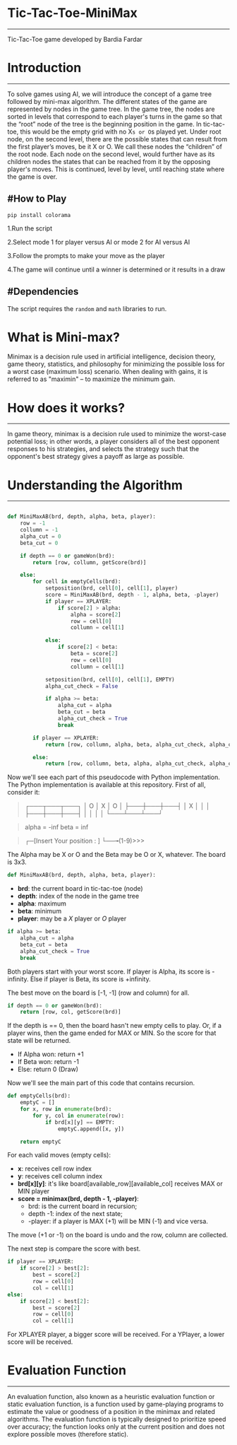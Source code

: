 # Tic-Tac-Toe-MiniMax
-------
 Tic-Tac-Toe game developed by Bardia Fardar

# Introduction
-------
To solve games using AI, we will introduce the concept of a game tree followed by mini-max algorithm. The different states of the game are represented by nodes in the game tree.
In the game tree, the nodes are sorted in levels that correspond to each player's turns in the game so that the “root” node of the tree  is the beginning position in the game. In tic-tac-toe, this would be the empty grid with no X`s or O`s played yet. Under root node, on the second level, there are the possible states that can result from the first player’s moves, be it X or O. We call these nodes the “children” of the root node. Each node on the second level, would further have as its children nodes the states that can be reached from it by the opposing player's moves. This is continued, level by level, until reaching state where the game is over.

#How to Play
----
`pip install colorama`

1.Run the script

2.Select mode 1 for player versus AI or mode 2 for AI versus AI

3.Follow the prompts to make your move as the player

4.The game will continue until a winner is determined or it results in a draw

#Dependencies
-------
The script requires the `random` and `math` libraries to run.
# What is Mini-max?
Minimax is a decision rule used in artificial intelligence, decision theory, game theory, statistics, and philosophy for minimizing the possible loss for a worst case (maximum loss) scenario. When dealing with gains, it is referred to as "maximin" – to maximize the minimum gain.

# How does it works?
-------
In game theory, minimax is a decision rule used to minimize the worst-case potential loss; in other words, a player considers all of the best opponent responses to his strategies, and selects the strategy such that the opponent's best strategy gives a payoff as large as possible.


# Understanding the Algorithm
-------

```python

def MiniMaxAB(brd, depth, alpha, beta, player):
    row = -1
    collumn = -1
    alpha_cut = 0
    beta_cut = 0

    if depth == 0 or gameWon(brd):
        return [row, collumn, getScore(brd)]

    else:
        for cell in emptyCells(brd):
            setposition(brd, cell[0], cell[1], player)
            score = MiniMaxAB(brd, depth - 1, alpha, beta, -player)
            if player == XPLAYER:
                if score[2] > alpha:
                    alpha = score[2]
                    row = cell[0]
                    collumn = cell[1]

            else:
                if score[2] < beta:
                    beta = score[2]
                    row = cell[0]
                    collumn = cell[1]

            setposition(brd, cell[0], cell[1], EMPTY)
            alpha_cut_check = False

            if alpha >= beta:
                alpha_cut = alpha
                beta_cut = beta
                alpha_cut_check = True
                break

        if player == XPLAYER:
            return [row, collumn, alpha, beta, alpha_cut_check, alpha_cut, beta_cut]

        else:
            return [row, collumn, beta, alpha, alpha_cut_check, alpha_cut, beta_cut]

```

Now we'll see each part of this pseudocode with Python implementation. The Python implementation is available at this repository. First of all, consider it:
> ┌───┬───┬───┐
> │ O │ X │ O │
> ├───┼───┼───┤
> │ X │   │   │
> ├───┼───┼───┤
> │   │   │   │
> └───┴───┴───┘

> alpha = -inf
> beta = inf

>  ┌─[Insert Your position : ]
   └──╼(1-9)>>>

The Alpha may be X or O and the Beta may be O or X, whatever. The board is 3x3.

```python
def MiniMaxAB(brd, depth, alpha, beta, player):
```
* **brd**: the current board in tic-tac-toe (node)
* **depth**: index of the node in the game tree
* **alpha**: maximum
* **beta**: minimum
* **player**: may be a *X* player or *O* player

```python
if alpha >= beta:
    alpha_cut = alpha
    beta_cut = beta
    alpha_cut_check = True
    break
```

Both players start with your worst score. If player is Alpha, its score is -infinity. Else if player is Beta, its score is +infinity. 

The best move on the board is [-1, -1] (row and column) for all.

```python
if depth == 0 or gameWon(brd):
    return [row, col, getScore(brd)]
```

If the depth is == 0, then the board hasn't new empty cells to play. Or, if a player wins, then the game ended for MAX or MIN. So the score for that state will be returned.

* If Alpha won: return +1
* If Beta won: return -1
* Else: return 0 (Draw)

Now we'll see the main part of this code that contains recursion.

```python
def emptyCells(brd):
    emptyC = []
    for x, row in enumerate(brd):
        for y, col in enumerate(row):
            if brd[x][y] == EMPTY:
                emptyC.append([x, y])

    return emptyC
```

For each valid moves (empty cells):
* **x**: receives cell row index
* **y**: receives cell column index
* **brd[x][y]**: it's like board[available_row][available_col] receives MAX or MIN player
* **score = minimax(brd, depth - 1, -player)**:
  * brd: is the current board in recursion;
  * depth -1: index of the next state;
  * -player: if a player is MAX (+1) will be MIN (-1) and vice versa.

The move (+1 or -1) on the board is undo and the row, column are collected.

The next step is compare the score with best.

```python
if player == XPLAYER:
	if score[2] > best[2]:
		best = score[2]
        row = cell[0]
        col = cell[1]
else:
	if score[2] < best[2]:
		best = score[2]
        row = cell[0]
        col = cell[1]
```

For XPLAYER player, a bigger score will be received. For a YPlayer, a lower score will be received.

# Evaluation Function
-------
An evaluation function, also known as a heuristic evaluation function or static evaluation function, is a function used by game-playing programs to estimate the value or goodness of a position in the minimax and related algorithms. The evaluation function is typically designed to prioritize speed over accuracy; the function looks only at the current position and does not explore possible moves (therefore static).

